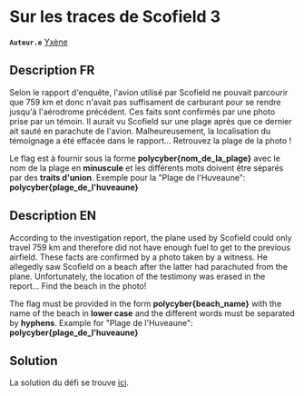 # Sur les traces de Scofield 3

**`Auteur.e`** [Yxène](https://github.com/Yxene)

## Description FR

Selon le rapport d'enquête, l'avion utilisé par  Scofield ne pouvait parcourir que 759 km et donc n'avait pas suffisament de carburant pour se rendre jusqu'à l'aérodrome précédent.
Ces faits sont confirmés par une photo prise par un témoin. Il aurait vu Scofield sur une plage après que ce dernier ait sauté en parachute de l'avion.
Malheureusement, la localisation du témoignage a été effacée dans le rapport...
Retrouvez la plage de la photo !

Le flag est à fournir sous la forme **polycyber{nom_de_la_plage}** avec le nom de la plage en **minuscule** et les différents mots doivent être séparés par des **traits d'union**. Exemple pour la "Plage de l'Huveaune":
**polycyber{plage_de_l'huveaune}**

## Description EN

According to the investigation report, the plane used by Scofield could only travel 759 km and therefore did not have enough fuel to get to the previous airfield.
These facts are confirmed by a photo taken by a witness. He allegedly saw Scofield on a beach after the latter had parachuted from the plane.
Unfortunately, the location of the testimony was erased in the report...
Find the beach in the photo!

The flag must be provided in the form **polycyber{beach_name}** with the name of the beach in **lower case** and the different words must be separated by **hyphens**. Example for "Plage de l'Huveaune":
**polycyber{plage_de_l’huveaune}**

## Solution

La solution du défi se trouve [ici](solution/).

